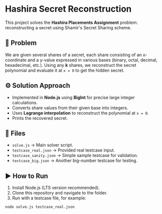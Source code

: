 # Hashira Secret Reconstruction

This project solves the **Hashira Placements Assignment** problem: reconstructing a secret using Shamir's Secret Sharing scheme.

## 📖 Problem
We are given several shares of a secret, each share consisting of an x-coordinate and a y-value expressed in various bases (binary, octal, decimal, hexadecimal, etc.). Using any **k** shares, we reconstruct the secret polynomial and evaluate it at `x = 0` to get the hidden secret.

## ⚙️ Solution Approach
- Implemented in **Node.js** using **BigInt** for precise large integer calculations.
- Converts share values from their given base into integers.
- Uses **Lagrange interpolation** to reconstruct the polynomial at `x = 0`.
- Prints the recovered secret.

## 📂 Files
- `solve.js` → Main solver script.
- `testcase_real.json` → Provided real testcase input.
- `testcase_sanity.json` → Simple sample testcase for validation.
- `testcase_big.json` → Another big-number testcase for testing.

## ▶️ How to Run
1. Install Node.js (LTS version recommended).
2. Clone this repository and navigate to the folder.
3. Run with a testcase file, for example:

```bash
node solve.js testcase_real.json
